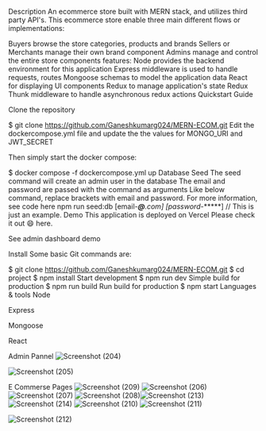 Description
An ecommerce store built with MERN stack, and utilizes third party API's. This ecommerce store enable three main different flows or implementations:

Buyers browse the store categories, products and brands
Sellers or Merchants manage their own brand component
Admins manage and control the entire store components
features:
Node provides the backend environment for this application
Express middleware is used to handle requests, routes
Mongoose schemas to model the application data
React for displaying UI components
Redux to manage application's state
Redux Thunk middleware to handle asynchronous redux actions
Quickstart Guide


Clone the repository

$ git clone https://github.com/Ganeshkumarg024/MERN-ECOM.git
Edit the dockercompose.yml file and update the the values for MONGO_URI and JWT_SECRET

Then simply start the docker compose:

$ docker compose -f dockercompose.yml up
Database Seed
The seed command will create an admin user in the database
The email and password are passed with the command as arguments
Like below command, replace brackets with email and password.
For more information, see code here
npm run seed:db [email-***@****.com] [password-******] // This is just an example.
Demo
This application is deployed on Vercel Please check it out 😄 here.

See admin dashboard demo

Install
Some basic Git commands are:

$ git clone https://github.com/Ganeshkumarg024/MERN-ECOM.git
$ cd project
$ npm install
Start development
$ npm run dev
Simple build for production
$ npm run build
Run build for production
$ npm start
Languages & tools
Node

Express

Mongoose

React

Admin Pannel
![Screenshot (204)](https://github.com/Ganeshkumarg024/MERN-ECOM/assets/126844190/2fd35b9a-cd62-484d-a654-39b82a48b8af)

![Screenshot (205)](https://github.com/Ganeshkumarg024/MERN-ECOM/assets/126844190/dc5134b9-9c82-49b7-be59-6947f5b1fc15)

E Commerse Pages
![Screenshot (209)](https://github.com/Ganeshkumarg024/MERN-ECOM/assets/126844190/28f72652-9f57-40e1-8e87-cbfa18e8da0b)
![Screenshot (206)](https://github.com/Ganeshkumarg024/MERN-ECOM/assets/126844190/d0cf93a8-30e2-4386-8773-52404a36b6cb)
![Screenshot (207)](https://github.com/Ganeshkumarg024/MERN-ECOM/assets/126844190/692e0b7a-6ed1-4e32-91fd-1e3a62074670)
![Screenshot (208)](https://github.com/Ganeshkumarg024/MERN-ECOM/assets/126844190/5ea2b3c6-0e0f-4ab8-82d5-81012124ee0e)![Screenshot (213)](https://github.com/Ganeshkumarg024/MERN-ECOM/assets/126844190/b3225f05-8190-4fbb-9572-b37f5c4ac719)
![Screenshot (214)](https://github.com/Ganeshkumarg024/MERN-ECOM/assets/126844190/1b33c9e3-994a-46f3-808b-5d952263fde5)
![Screenshot (210)](https://github.com/Ganeshkumarg024/MERN-ECOM/assets/126844190/430f79d6-23ae-470c-bc48-35e519468a8f)
![Screenshot (211)](https://github.com/Ganeshkumarg024/MERN-ECOM/assets/126844190/3c030b48-7d8e-4e88-bb66-7b84083ff980)

![Screenshot (212)](https://github.com/Ganeshkumarg024/MERN-ECOM/assets/126844190/ecb7b412-4539-4726-a038-2a317492fed3)
